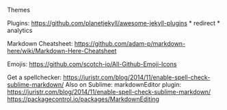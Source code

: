 
Themes

Plugins: https://github.com/planetjekyll/awesome-jekyll-plugins
	* redirect
	* analytics


Markdown Cheatsheet: https://github.com/adam-p/markdown-here/wiki/Markdown-Here-Cheatsheet

Emojis: https://github.com/scotch-io/All-Github-Emoji-Icons

Get a spellchecker: https://juristr.com/blog/2014/11/enable-spell-check-sublime-markdown/
Also on Sublime: markdownEditor plugin: https://juristr.com/blog/2014/11/enable-spell-check-sublime-markdown/
https://packagecontrol.io/packages/MarkdownEditing